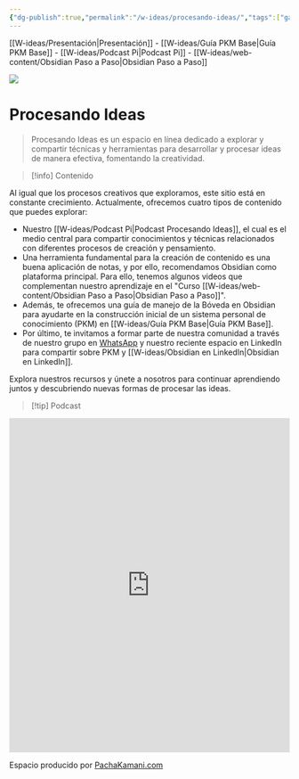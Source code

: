 ```yaml
---
{"dg-publish":true,"permalink":"/w-ideas/procesando-ideas/","tags":["gardenEntry"],"dgShowLocalGraph":true}
---
```



<div class="transclusion internal-embed is-loaded"><div class="markdown-embed">



[[W-ideas/Presentación\|Presentación]] - [[W-ideas/Guía PKM Base\|Guía PKM Base]] - [[W-ideas/Podcast Pi\|Podcast Pi]] - [[W-ideas/web-content/Obsidian Paso a Paso\|Obsidian Paso a Paso]]

</div></div>

![](/img/user/W-ideas/img/pachakamani.jpg)
# Procesando Ideas

> Procesando Ideas es un espacio en línea dedicado a explorar y compartir técnicas y herramientas para desarrollar y procesar ideas de manera efectiva, fomentando la creatividad. 

>[!info] Contenido

Al igual que los procesos creativos que exploramos, este sitio está en constante crecimiento. Actualmente, ofrecemos cuatro tipos de contenido que puedes explorar:

- Nuestro [[W-ideas/Podcast Pi\|Podcast Procesando Ideas]], el cual es el medio central para compartir conocimientos y técnicas relacionados con diferentes procesos de creación y pensamiento.
- Una herramienta fundamental para la creación de contenido es una buena aplicación de notas, y por ello, recomendamos Obsidian como plataforma principal. Para ello, tenemos algunos videos que complementan nuestro aprendizaje en el "Curso [[W-ideas/web-content/Obsidian Paso a Paso\|Obsidian Paso a Paso]]".
- Además, te ofrecemos una guía de manejo de la Bóveda en Obsidian para ayudarte en la construcción inicial de un sistema personal de conocimiento (PKM) en [[W-ideas/Guía PKM Base\|Guía PKM Base]].
- Por último, te invitamos a formar parte de nuestra comunidad a través de nuestro grupo en [WhatsApp](https://chat.whatsapp.com/BsNrlQkhZAYJzi41JVphzy) y nuestro reciente espacio en LinkedIn para compartir sobre PKM y [[W-ideas/Obsidian en LinkedIn\|Obsidian en LinkedIn]].

Explora nuestros recursos y únete a nosotros para continuar aprendiendo juntos y descubriendo nuevas formas de procesar las ideas.

>[!tip] Podcast

<iframe src="https://anchor.fm/procesando-ideas"  width="100%" height="600" frameborder="0" ></iframe>



<div class="transclusion internal-embed is-loaded"><div class="markdown-embed">



Espacio producido por [PachaKamani.com](http://pachakamani.com/)

</div></div>

